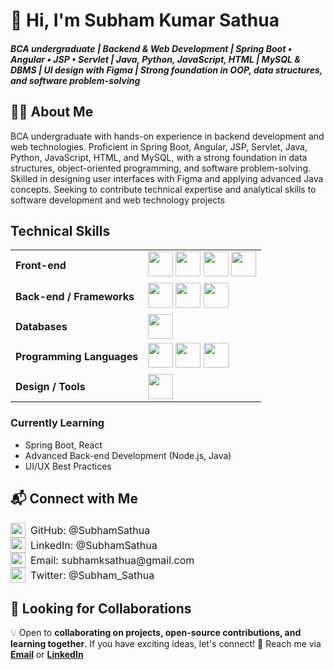 # 👋 Hi, I'm Subham Kumar Sathua 
##### BCA undergraduate | Backend & Web Development | Spring Boot • Angular • JSP • Servlet | Java, Python, JavaScript, HTML | MySQL & DBMS | UI design with Figma | Strong foundation in OOP, data structures, and software problem-solving


## 👨‍💻 About Me  
BCA undergraduate with hands-on experience in backend development and web technologies. Proficient in Spring Boot, Angular, JSP, Servlet, Java, Python, JavaScript, HTML, and MySQL, with a strong foundation in data structures, object-oriented programming, and software problem-solving. Skilled in designing user interfaces with Figma and applying advanced Java concepts. Seeking to contribute technical expertise and analytical skills to software development and web technology projects 

##  Technical Skills
<table>
  <tr>
    <td><strong>Front-end</strong></td>
    <td>
      <img src="https://cdn.jsdelivr.net/gh/devicons/devicon/icons/html5/html5-original.svg" width="40"/>
      <img src="https://cdn.jsdelivr.net/gh/devicons/devicon/icons/css3/css3-original.svg" width="40"/>
      <img src="https://cdn.jsdelivr.net/gh/devicons/devicon/icons/javascript/javascript-original.svg" width="40"/>
      <img src="https://cdn.jsdelivr.net/gh/devicons/devicon/icons/angularjs/angularjs-original.svg" width="40"/>
      <!-- <img src="https://github.com/devicons/devicon/raw/v2.17.0/icons/tailwindcss/tailwindcss-plain.svg" width="40"/> -->
      <!-- <img src="https://cdn.jsdelivr.net/gh/devicons/devicon/icons/react/react-original.svg" width="40"/> -->
    </td>
  </tr>
  <tr>
    <td><strong>Back-end / Frameworks</strong></td>
    <td>
      <img src="https://cdn.jsdelivr.net/gh/devicons/devicon/icons/spring/spring-original.svg" width="40"/>
      <img src="https://cdn.jsdelivr.net/gh/devicons/devicon/icons/nodejs/nodejs-original.svg" width="40"/>
      <!-- <img src="https://cdn.jsdelivr.net/gh/devicons/devicon/icons/express/express-original.svg" width="40"/> -->
      <img src="https://cdn.jsdelivr.net/gh/devicons/devicon/icons/java/java-original.svg" width="40"/>
    </td>
  </tr>
  <tr>
    <td><strong>Databases</strong></td>
    <td>
      <img src="https://cdn.jsdelivr.net/gh/devicons/devicon/icons/mysql/mysql-original.svg" width="40"/>
      <!-- <img src="https://cdn.jsdelivr.net/gh/devicons/devicon/icons/mongodb/mongodb-original.svg" width="40"/> -->
    </td>
  </tr>
  <tr>
    <td><strong>Programming Languages</strong></td>
    <td>
      <img src="https://cdn.jsdelivr.net/gh/devicons/devicon/icons/java/java-original.svg" width="40"/>
      <img src="https://cdn.jsdelivr.net/gh/devicons/devicon/icons/python/python-original.svg" width="40"/>
      <img src="https://cdn.jsdelivr.net/gh/devicons/devicon/icons/cplusplus/cplusplus-original.svg" width="40"/>
    </td>
  </tr>
  <tr>
    <td><strong>Design / Tools</strong></td>
    <td>
      <img src="https://cdn.jsdelivr.net/gh/devicons/devicon/icons/figma/figma-original.svg" width="40"/>
    </td>
  </tr>
</table>




### **Currently Learning**
- Spring Boot, React
- Advanced Back-end Development (Node.js, Java)
- UI/UX Best Practices



## 📬 Connect with Me
<a href="https://github.com/SubhamSathua" target="_blank" style="display: inline-flex; align-items: center; gap: 8px; font-size: 16px; text-decoration: none; color: inherit;">
    <img src="https://img.shields.io/badge/-181717?style=square&logo=github&logoColor=white" style="height: 24px;"> GitHub: @SubhamSathua
</a>  
<br>
<a href="https://in.linkedin.com/in/subhamsathua" target="_blank" style="display: inline-flex; align-items: center; gap: 8px; font-size: 16px; text-decoration: none; color: inherit;">
    <img src="https://upload.wikimedia.org/wikipedia/commons/c/ca/LinkedIn_logo_initials.png" style="height: 24px;"> LinkedIn: @SubhamSathua
</a>  
<br>
<a href="mailto:subhamksathua@gmail.com" target="_blank" style="display: inline-flex; align-items: center; gap: 8px; font-size: 16px; text-decoration: none; color: inherit;">
    <img src="https://img.shields.io/badge/-D14836?style=square&logo=gmail&logoColor=white" style="height: 24px;"> Email: subhamksathua@gmail.com
</a>  
<br>
<a href="https://x.com/Subham_Sathua" target="_blank" style="display: inline-flex; align-items: center; gap: 8px; font-size: 16px; text-decoration: none; color: inherit;">
    <img src="https://img.shields.io/badge/-000000?style=square&logo=x&logoColor=white" style="height: 24px;"> Twitter: @Subham_Sathua
</a>

## 💼 Looking for Collaborations
💡 Open to **collaborating on projects, open-source contributions, and learning together**. If you have exciting ideas, let's connect! 
📩 Reach me via **[Email](mailto:subhamksathua@gmail.com)** or **[LinkedIn](https://in.linkedin.com/in/subhamsathua)**  



<!-- ---

## 📊 GitHub Stats & Contributions

![GitHub Stats](https://github-readme-stats.vercel.app/api?username=SubhamSathua&show_icons=true&theme=dark)  
![GitHub Activity Graph](https://github-readme-activity-graph.vercel.app/graph?username=SubhamSathua&theme=react-dark)


![Top Langs](https://github-readme-stats.vercel.app/api/top-langs/?username=SubhamSathua&layout=compact&theme=tokyonight) -->



<!-- 
---

## 📌 Pinned Repositories
Add project repositories later
Example:
- [Project Name](https://github.com/yourusername/project-repo) - *Short description of what it does*  
-->


<!-- ---

## ✍️ Blog Posts & Articles
Add Medium, Dev.to, or other blog links later
Example:
- [Latest Blog Post](https://dev.to/yourusername/latest)

---

## 🏆 Certifications & Achievements
Add certificates & achievements later
 Example:
- 🎖 [HTML & CSS Certification](https://www.coursera.org/) - Coursera
 -->




